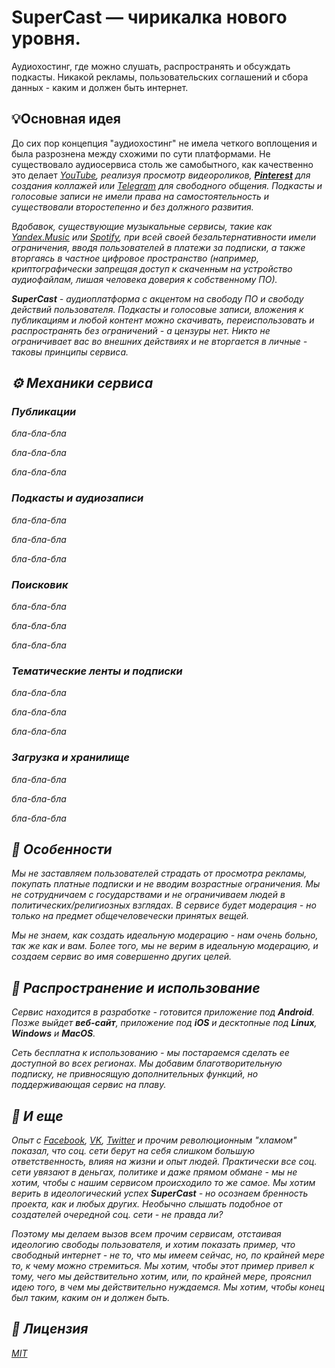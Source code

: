 # SuperCast — чирикалка нового уровня.

Аудиохостинг, где можно слушать, распространять и обсуждать подкасты.
Никакой рекламы, пользовательских соглашений и сбора данных - каким и должен быть интернет.

## 💡Основная идея

До сих пор концепция "аудиохостинг" не имела четкого воплощения и была разрознена между схожими по сути платформами.
Не существовало аудиосервиса столь же самобытного, как качественно это делает <i>[YouTube](https://www.youtube.com)<i>, реализуя просмотр видеороликов, <b>[Pinterest](https://www.pinterest.com)</b> для создания коллажей или [Telegram](https://telegram.org) для свободного общения.
Подкасты и голосовые записи не имели права на самостоятельность и существовали второстепенно и без должного развития.

Вдобавок, существующие музыкальные сервисы, такие как [Yandex.Music](https://music.yandex.ru) или [Spotify](https://open.spotify.com), при всей своей безальтернативности имели ограничения, вводя пользователей в платежи за подписки, а также вторгаясь в частное цифровое пространство (например, криптографически запрещая доступ к скаченным на устройство аудиофайлам, лишая человека доверия к собственному ПО).

<b>SuperCast</b> - аудиоплатформа c акцентом на свободу ПО и свободу действий пользователя.
Подкасты и голосовые записи, вложения к публикациям и любой контент можно скачивать, переиспользовать и распространять без ограничений - а цензуры нет.
Никто не ограничивает вас во внешних действиях и не вторгается в личные - таковы принципы сервиса.

## ⚙️ Механики сервиса

### Публикации

бла-бла-бла

бла-бла-бла

бла-бла-бла

### Подкасты и аудиозаписи

бла-бла-бла

бла-бла-бла

бла-бла-бла

### Поисковик

бла-бла-бла

бла-бла-бла

бла-бла-бла

### Тематические ленты и подписки

бла-бла-бла

бла-бла-бла

бла-бла-бла

### Загрузка и хранилище

бла-бла-бла

бла-бла-бла

бла-бла-бла

## 🗽 Особенности

Мы не заставляем пользователей страдать от просмотра рекламы, покупать платные подписки и не вводим возрастные ограничения.
Мы не сотрудничаем с государствами и не ограничиваем людей в политических/религиозных взглядах.
В сервисе будет модерация - но только на предмет общечеловечески принятых вещей.

Мы не знаем, как создать идеальную модерацию - нам очень больно, так же как и вам.
Более того, мы не верим в идеальную модерацию, и создаем сервис во имя совершенно других целей.

## 🪇 Распространение и использование

Сервис находится в разработке - готовится приложение под <b>Android</b>.
Позже выйдет <b>веб-сайт</b>, приложение под <b>iOS</b> и десктопные под <b>Linux</b>, <b>Windows</b> и <b>MacOS</b>.

Сеть бесплатна к использованию - мы постараемся сделать ее доступной во всех регионах.
Мы добавим благотворительную подписку, не привносящую дополнительных функций, но поддерживающая сервис на плаву.

## 💬 И еще

Опыт с [Facebook](https://facebook.com), [VK](https://vk.com), [Twitter](https://x.com) и прочим революционным "хламом" показал, что соц. сети берут на себя слишком большую ответственность, влияя на жизни и опыт людей.
Практически все соц. сети увязают в деньгах, политике и даже прямом обмане - мы не хотим, чтобы с нашим сервисом происходило то же самое.
Мы хотим верить в идеологический успех <b>SuperCast</b> - но осознаем бренность проекта, как и любых других.
Необычно слышать подобное от создателей очередной соц. сети - не правда ли?

Поэтому мы делаем вызов всем прочим сервисам, отстаивая идеологию свободы пользователя, и хотим показать пример, что свободный интернет - не то, что мы имеем сейчас, но, по крайней мере то, к чему можно стремиться.
Мы хотим, чтобы этот пример привел к тому, чего мы действительно хотим, или, по крайней мере, прояснил идею того, в чем мы действительно нуждаемся.
Мы хотим, чтобы конец был таким, каким он и должен быть.

## 📜 Лицензия

[MIT](https://choosealicense.com/licenses/mit/)